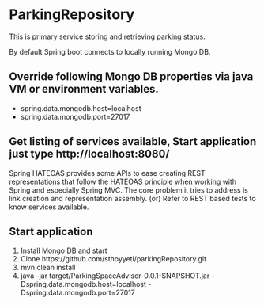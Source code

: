 # ParkingRepository
This is primary service storing and retrieving parking status.

By default Spring boot connects to locally running Mongo DB.

## Override following Mongo DB properties via java VM or environment variables.
<ul>
<li>spring.data.mongodb.host=localhost</li>
<li>spring.data.mongodb.port=27017</li>
</ul>
	
## Get listing of services available, Start application just type http://localhost:8080/ 
Spring HATEOAS provides some APIs to ease creating REST representations that follow the HATEOAS principle when working with Spring and especially Spring MVC. The core problem it tries to address is link creation and representation assembly.
(or) Refer to REST based tests to know services available. 

## Start application
<ol>
<li>Install Mongo DB and start</li>
<li>Clone https://github.com/sthoyyeti/parkingRepository.git</li>
<li>mvn clean install</li>
<li>java -jar target/ParkingSpaceAdvisor-0.0.1-SNAPSHOT.jar -Dspring.data.mongodb.host=localhost -Dspring.data.mongodb.port=27017</li>
</ol>